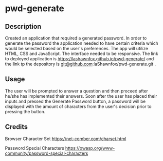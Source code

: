 # pwd-generate

## Description

 Created an application that required a generated password. In order to generate the password the application needed to have certain criteria which would be selected based on the user's preferences. The app will utilize HTML, CSS and JavaScript. The interface needed to be responsive. The link to deployed application is https://lashawnfox.github.io/pwd-generate/  and the link tp the depository is git@github.com:laShawnfox/pwd-generate.git .

 ## Usage 
  The user will be prompted to answer a question and then proceed after he/she has implemented their answers. Soon after the user has placed their inputs and pressed the Generate Password button, a password will be displayed with the amount of characters from the user's decision prior to pressing the button.  

 ## Credits
  

Browser Character Set https://net-comber.com/charset.html

Password Special Characters https://owasp.org/www-community/password-special-characters

